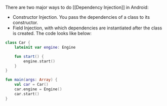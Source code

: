 There are two major ways to do [[Dependency Injection]] in Android:
- Constructor Injection. You pass the dependencies of a class to its constructor.
- Field Injection, with which dependencies are instantiated after the class is created. The code looks like below:
```kotlin
class Car {
	lateinit var engine: Engine

	fun start() {
		engine.start()
	}
}

fun main(args: Array) {
	val car = Car()
	car.engine = Engine()
	car.start()
}
```